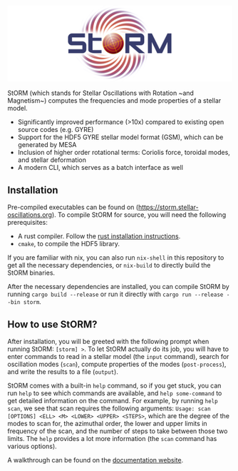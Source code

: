 ![StORM logo](logo.png)

StORM (which stands for Stellar Oscillations with Rotation ~and Magnetism~) computes the frequencies and mode properties of a stellar model.

* Significantly improved performance (>10x) compared to existing open source codes (e.g. GYRE)
* Support for the HDF5 GYRE stellar model format (GSM), which can be generated by MESA
* Inclusion of higher order rotational terms: Coriolis force, toroidal modes, and stellar deformation
* A modern CLI, which serves as a batch interface as well

## Installation

Pre-compiled executables can be found on (https://storm.stellar-oscillations.org). To compile StORM for source, you will need the following prerequisites:

* A rust compiler. Follow the [rust installation instructions](https://www.rust-lang.org/tools/install).
* `cmake`, to compile the HDF5 library. 

If you are familiar with nix, you can also run `nix-shell` in this repository to get all the necessary dependencies, or `nix-build` to directly build the StORM binaries.

After the necessary dependencies are installed, you can compile StORM by running `cargo build --release` or run it directly with `cargo run --release --bin storm`.

## How to use StORM?

After installation, you will be greeted with the following prompt when running StORM: `[storm] >`.
To let StORM actually do its job, you will have to enter commands to read in a stellar model (the `input` command), search for oscillation modes (`scan`), compute properties of the modes (`post-process`), and write the results to a file (`output`).

StORM comes with a built-in `help` command, so if you get stuck, you can run `help` to see which commands are available, and `help some-command` to get detailed information on the command.
For example, by running `help scan`, we see that scan requires the following arguments: `Usage: scan [OPTIONS] <ELL> <M> <LOWER> <UPPER> <STEPS>`, which are the degree of the modes to scan for, the azimuthal order, the lower and upper limits in frequency of the scan, and the number of steps to take between those two limits. The `help` provides a lot more information (the `scan` command has various options).

A walkthrough can be found on the [documentation website](https://storm.stellar-oscillations.org/docs/latest).
